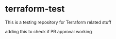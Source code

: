 # terraform-test
This is a testing repository for Terraform related stuff

adding this to check if PR approval working
